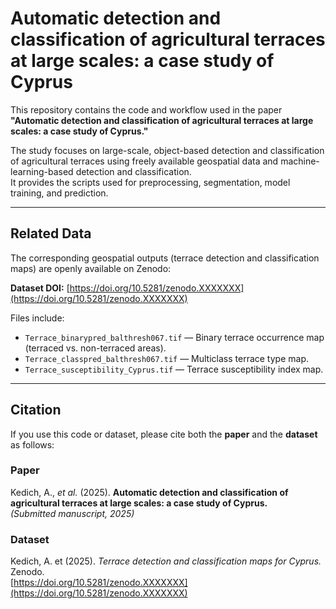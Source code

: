 # Automatic detection and classification of agricultural terraces at large scales: a case study of Cyprus

This repository contains the code and workflow used in the paper  
**"Automatic detection and classification of agricultural terraces at large scales: a case study of Cyprus."**

The study focuses on large-scale, object-based detection and classification of agricultural terraces using freely available geospatial data and machine-learning-based detection and classification.  
It provides the scripts used for preprocessing, segmentation, model training, and prediction.

---

## Related Data

The corresponding geospatial outputs (terrace detection and classification maps) are openly available on Zenodo:

**Dataset DOI:** [https://doi.org/10.5281/zenodo.XXXXXXX](https://doi.org/10.5281/zenodo.XXXXXXX)  

Files include:
- `Terrace_binarypred_balthresh067.tif` — Binary terrace occurrence map (terraced vs. non-terraced areas).  
- `Terrace_classpred_balthresh067.tif` — Multiclass terrace type map.  
- `Terrace_susceptibility_Cyprus.tif` — Terrace susceptibility index map.  

---

## Citation

If you use this code or dataset, please cite both the **paper** and the **dataset** as follows:

### Paper
Kedich, A., *et al.* (2025). **Automatic detection and classification of agricultural terraces at large scales: a case study of Cyprus.**  
*(Submitted manuscript, 2025)*

### Dataset
Kedich, A. et (2025). *Terrace detection and classification maps for Cyprus.* Zenodo.  
[https://doi.org/10.5281/zenodo.XXXXXXX](https://doi.org/10.5281/zenodo.XXXXXXX)
